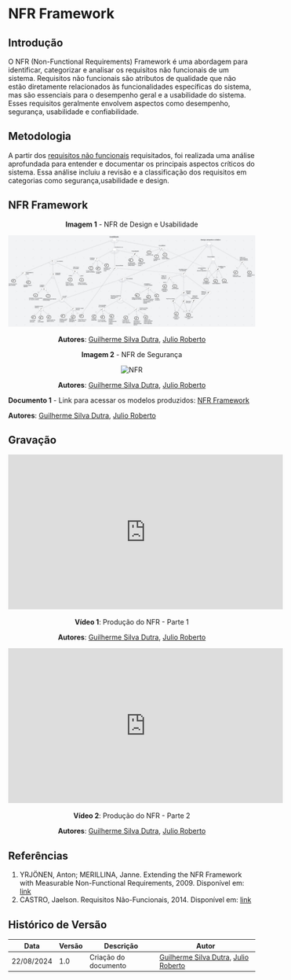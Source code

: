 # NFR Framework

## Introdução

O NFR (Non-Functional Requirements) Framework é uma abordagem para identificar, categorizar e analisar os requisitos não funcionais de um sistema. Requisitos não funcionais são atributos de qualidade que não estão diretamente relacionados às funcionalidades específicas do sistema, mas são essenciais para o desempenho geral e a usabilidade do sistema. Esses requisitos geralmente envolvem aspectos como desempenho, segurança, usabilidade e confiabilidade.

## Metodologia

A partir dos [requisitos não funcionais](../Elicitacao/priorizacao/priorizados.md#Tabela-03-Resultado-da-Priorizacao) requisitados, foi realizada uma análise aprofundada para entender e documentar os principais aspectos críticos do sistema. Essa análise incluiu a revisão e a classificação dos requisitos em categorias como segurança,usabilidade e design.

## NFR Framework

<center>

**Imagem 1** - NFR de Design e Usabilidade  

![NFR](../../assets/images/NFR-Design-Usabilidade.jpeg)

**Autores**: [Guilherme Silva Dutra](https://github.com/GuiDutra21), [Julio Roberto](https://github.com/JulioR2022)

</center>

<center>

**Imagem 2** - NFR de Segurança 

![NFR](../../assets/images/NFR-Segurança.jpeg)

**Autores**: [Guilherme Silva Dutra](https://github.com/GuiDutra21), [Julio Roberto](https://github.com/JulioR2022)

</center>

**Documento 1** - Link para acessar os modelos produzidos:  [NFR Framework](https://lucid.app/lucidspark/a4e9f445-64c9-4dbe-9634-9de9d57d31ab/edit?viewport_loc=-174%2C-1031%2C3456%2C1663%2C0_0&invitationId=inv_c5256f5d-b14d-48d3-b27b-6dc1738f76ab)

**Autores**: [Guilherme Silva Dutra](https://github.com/GuiDutra21), [Julio Roberto](https://github.com/JulioR2022)



## Gravação

<center>

<iframe width="560" height="315" src="https://www.youtube.com/embed/1wAFdv0ipVI?si=euaEeEUZri7I4Ja0" title="YouTube video player" frameborder="0" allow="accelerometer; autoplay; clipboard-write; encrypted-media; gyroscope; picture-in-picture; web-share" referrerpolicy="strict-origin-when-cross-origin" allowfullscreen></iframe>

**Vídeo 1**: Produção do NFR - Parte 1

**Autores**: [Guilherme Silva Dutra](https://github.com/GuiDutra21), [Julio Roberto](https://github.com/JulioR2022)

</center>

<center>

<iframe width="560" height="315" src="https://www.youtube.com/embed/QbFVbtuYoOo?si=Vfiw2qkz8qEfYsYs" title="YouTube video player" frameborder="0" allow="accelerometer; autoplay; clipboard-write; encrypted-media; gyroscope; picture-in-picture; web-share" referrerpolicy="strict-origin-when-cross-origin" allowfullscreen></iframe>

**Vídeo 2**: Produção do NFR - Parte 2

**Autores**: [Guilherme Silva Dutra](https://github.com/GuiDutra21), [Julio Roberto](https://github.com/JulioR2022)

</center>

## Referências

1. YRJÖNEN, Anton; MERILLINA, Janne. Extending the NFR Framework with Measurable Non-Functional Requirements, 2009. Disponível em:
[link](https://ceur-ws.org/Vol-553/paper2.pdf)
2. CASTRO, Jaelson. Requisitos Não-Funcionais, 2014. Disponível em: 
[link](https://www.cin.ufpe.br/~if716/arquivos20152/experimentoBruno/Aula2/Aula2-Parte2-NFR%20Framework.pdf)

## Histórico de Versão

<center>

| Data | Versão | Descrição | Autor |
| ---- | ------ | --------- | ----- |
| 22/08/2024 | 1.0 | Criação do documento | [Guilherme Silva Dutra](https://github.com/GuiDutra21), [Julio Roberto](https://github.com/JulioR2022)  |

</center>